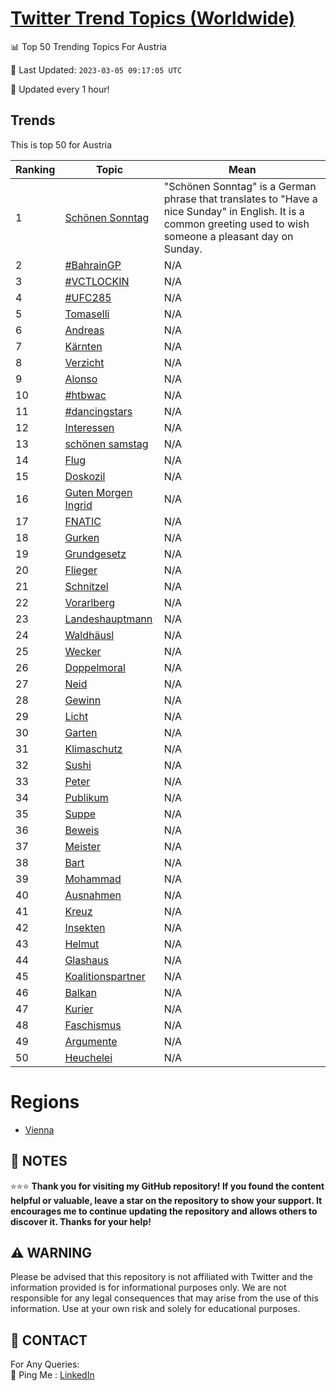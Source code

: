 [Twitter Trend Topics (Worldwide)](https://github.com/ErcinDedeoglu/Twitter-Trend-Topics)
==========


📊 Top 50 Trending Topics For Austria

📆 Last Updated: `2023-03-05 09:17:05 UTC`

🔧 Updated every 1 hour!


## Trends

This is top 50 for Austria

| Ranking | Topic | Mean |
| ------- | ------------ | ------------ |
| 1 | [Schönen Sonntag](http://twitter.com/search?q=Sch%c3%b6nen+Sonntag) | "Schönen Sonntag" is a German phrase that translates to "Have a nice Sunday" in English. It is a common greeting used to wish someone a pleasant day on Sunday. |
| 2 | [#BahrainGP](http://twitter.com/search?q=%23BahrainGP) | N/A |
| 3 | [#VCTLOCKIN](http://twitter.com/search?q=%23VCTLOCKIN) | N/A |
| 4 | [#UFC285](http://twitter.com/search?q=%23UFC285) | N/A |
| 5 | [Tomaselli](http://twitter.com/search?q=Tomaselli) | N/A |
| 6 | [Andreas](http://twitter.com/search?q=Andreas) | N/A |
| 7 | [Kärnten](http://twitter.com/search?q=K%c3%a4rnten) | N/A |
| 8 | [Verzicht](http://twitter.com/search?q=Verzicht) | N/A |
| 9 | [Alonso](http://twitter.com/search?q=Alonso) | N/A |
| 10 | [#htbwac](http://twitter.com/search?q=%23htbwac) | N/A |
| 11 | [#dancingstars](http://twitter.com/search?q=%23dancingstars) | N/A |
| 12 | [Interessen](http://twitter.com/search?q=Interessen) | N/A |
| 13 | [schönen samstag](http://twitter.com/search?q=sch%c3%b6nen+samstag) | N/A |
| 14 | [Flug](http://twitter.com/search?q=Flug) | N/A |
| 15 | [Doskozil](http://twitter.com/search?q=Doskozil) | N/A |
| 16 | [Guten Morgen Ingrid](http://twitter.com/search?q=Guten+Morgen+Ingrid) | N/A |
| 17 | [FNATIC](http://twitter.com/search?q=FNATIC) | N/A |
| 18 | [Gurken](http://twitter.com/search?q=Gurken) | N/A |
| 19 | [Grundgesetz](http://twitter.com/search?q=Grundgesetz) | N/A |
| 20 | [Flieger](http://twitter.com/search?q=Flieger) | N/A |
| 21 | [Schnitzel](http://twitter.com/search?q=Schnitzel) | N/A |
| 22 | [Vorarlberg](http://twitter.com/search?q=Vorarlberg) | N/A |
| 23 | [Landeshauptmann](http://twitter.com/search?q=Landeshauptmann) | N/A |
| 24 | [Waldhäusl](http://twitter.com/search?q=Waldh%c3%a4usl) | N/A |
| 25 | [Wecker](http://twitter.com/search?q=Wecker) | N/A |
| 26 | [Doppelmoral](http://twitter.com/search?q=Doppelmoral) | N/A |
| 27 | [Neid](http://twitter.com/search?q=Neid) | N/A |
| 28 | [Gewinn](http://twitter.com/search?q=Gewinn) | N/A |
| 29 | [Licht](http://twitter.com/search?q=Licht) | N/A |
| 30 | [Garten](http://twitter.com/search?q=Garten) | N/A |
| 31 | [Klimaschutz](http://twitter.com/search?q=Klimaschutz) | N/A |
| 32 | [Sushi](http://twitter.com/search?q=Sushi) | N/A |
| 33 | [Peter](http://twitter.com/search?q=Peter) | N/A |
| 34 | [Publikum](http://twitter.com/search?q=Publikum) | N/A |
| 35 | [Suppe](http://twitter.com/search?q=Suppe) | N/A |
| 36 | [Beweis](http://twitter.com/search?q=Beweis) | N/A |
| 37 | [Meister](http://twitter.com/search?q=Meister) | N/A |
| 38 | [Bart](http://twitter.com/search?q=Bart) | N/A |
| 39 | [Mohammad](http://twitter.com/search?q=Mohammad) | N/A |
| 40 | [Ausnahmen](http://twitter.com/search?q=Ausnahmen) | N/A |
| 41 | [Kreuz](http://twitter.com/search?q=Kreuz) | N/A |
| 42 | [Insekten](http://twitter.com/search?q=Insekten) | N/A |
| 43 | [Helmut](http://twitter.com/search?q=Helmut) | N/A |
| 44 | [Glashaus](http://twitter.com/search?q=Glashaus) | N/A |
| 45 | [Koalitionspartner](http://twitter.com/search?q=Koalitionspartner) | N/A |
| 46 | [Balkan](http://twitter.com/search?q=Balkan) | N/A |
| 47 | [Kurier](http://twitter.com/search?q=Kurier) | N/A |
| 48 | [Faschismus](http://twitter.com/search?q=Faschismus) | N/A |
| 49 | [Argumente](http://twitter.com/search?q=Argumente) | N/A |
| 50 | [Heuchelei](http://twitter.com/search?q=Heuchelei) | N/A |



# Regions

* [Vienna](</Austria/Vienna.md>)



## 📝 NOTES

⭐⭐⭐ **Thank you for visiting my GitHub repository! If you found the content helpful or valuable, leave a star on the repository to show your support. It encourages me to continue updating the repository and allows others to discover it. Thanks for your help!**


## ⚠️ WARNING

Please be advised that this repository is not affiliated with Twitter and the information provided is for informational purposes only. We are not responsible for any legal consequences that may arise from the use of this information. Use at your own risk and solely for educational purposes.


## 📨 CONTACT

 For Any Queries:  
            🏓 Ping Me : [LinkedIn](https://www.linkedin.com/in/ercindedeoglu/)
